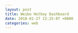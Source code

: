 ```yaml
---
layout: post
title: Weibo Hotkey Dashboard
date: 2018-01-27 12:25:07 +0800
categories: web
---
```


<!--<div id="weibo_1w" style="width: 100%; min-height: 600px"></div>-->
<div id="weibo_12h" style="width: 100%; min-height: 600px"></div>
<div id="weibo_1d" style="width: 100%; min-height: 600px"></div>
<script type="text/javascript">
// 基于准备好的dom，初始化echarts实例
//var weibo_1w_chart = echarts.init(document.getElementById('weibo_1w'));
var weibo_12h_chart = echarts.init(document.getElementById('weibo_12h'));
var weibo_1d_chart = echarts.init(document.getElementById('weibo_1d'));

function updateChart(param,element,title,endpoint) {
$.getJSON('http://feed.genghuiluo.cn/weibo/'+endpoint+'.json?'+param, function(data){


	var xdata = [];
	var ydata = [];

	$.each( data, function( key, val ) {
		xdata.push(val.key_text);	
		ydata.push(val.key_value);	
        });

  	var option = {
            title: {
                text: title,
		textStyle: {  
        		fontWeight: 'normal',              //标题颜色  
        		color: 'black'  
    		} 
            },
            tooltip: {},
            grid: {
                y2: 140
            },
            xAxis: {
                data: xdata,
		axisLine:{  
                    lineStyle:{  
                        color:'black',  
                        width: 2
                    }  
                },
		axisLabel: {
			interval: 0, //横轴信息全部显示
                	rotate: -30,
                }
            },
            yAxis: {
            	axisLine:{  
                    lineStyle:{  
                        color:'black',  
                        width: 2  
                    }  
                },
                splitNumber: 10
            },
            series: [{
                name: '热度',
                type: 'bar',
                itemStyle: {
                normal: {
　　　　　　　　//好，这里就是重头戏了，定义一个list，然后根据所以取得不同的值，这样就实现了，
                        color: function(params) {
                            // build a color map as your need.
                            var colorList = [
                              '#C1232B','#B5C334','#FCCE10','#E87C25','#27727B',
                               '#FE8463','#9BCA63','#FAD860','#F3A43B','#60C0DD',
                               '#D7504B','#C6E579','#F4E001','#F0805A','#26C0C0'
                            ];
                            return colorList[params.dataIndex]
                        },
　　　　　　　　　　　　　　//以下为是否显示，显示位置和显示格式的设置了
                        label: {
                            show: true,
                            position: 'top',
                            formatter: '{c}\n'
                        }
                    }
                },
　　　　　　　　//设置柱的宽度，要是数据太少，柱子太宽不美观~
　　　　　　　　barWidth: 50,
                data: ydata,
            }]
        };
  
	element.setOption(option);

	})
}

$(document).ready(function() {
    //updateChart(7,weibo_1w_chart,'微博实时 top10 关键字(最近1周)');
    updateChart('hour=6',weibo_12h_chart,'6小时内下降最快的#hash tag#','max_change');
    updateChart('day=1',weibo_1d_chart,'一天内最具人气的#hash tag#','realtimehot');
});

//refresh each 300s
var refresh=window.setInterval(function(){
    //updateChart(7,weibo_1w_chart,'微博实时 top10 关键字(最近1周)');
    updateChart('hour=6',weibo_12h_chart,'6小时内下降最快的#hash tag#','max_change');
    updateChart('day=1',weibo_1d_chart,'一天内最具人气的#hash tag#','realtimehot');
},300000);        

</script>
